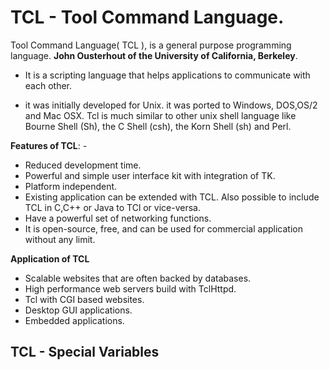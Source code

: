 # TCL - Tool Command Language.

Tool Command Language( TCL ), is a general purpose programming language. **John Ousterhout of the University of California, Berkeley**.

- It is a scripting language that helps applications to communicate with each other.

- it was initially developed for Unix. it was ported to Windows, DOS,OS/2 and Mac OSX. Tcl is much similar to other unix shell language like Bourne Shell (Sh), the C Shell (csh), the Korn Shell (sh) and Perl.

**Features of TCL**: - 

- Reduced development time.
- Powerful and simple user interface kit with integration of TK.
- Platform independent.
- Existing application can be extended with TCL. Also possible to include TCL in C,C++ or Java to TCl or vice-versa.
- Have a powerful set of networking functions.
- It is open-source, free, and can be used for commercial application without any limit.


**Application of TCL**

- Scalable websites that are often backed by databases.
- High performance web servers build with TclHttpd.
- Tcl with CGI based websites.
- Desktop GUI applications.
- Embedded applications.


## TCL - Special Variables

